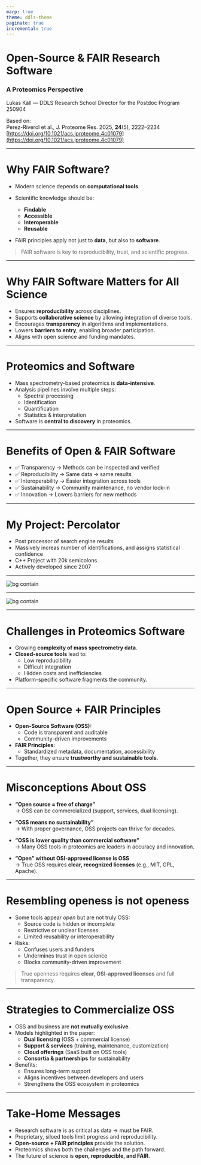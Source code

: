 ```yaml
---
marp: true
theme: ddls-theme
paginate: true
incremental: true 
---
```

<!-- _class: title -->
# Open-Source & FAIR Research Software  
### A Proteomics Perspective

Lukas Käll &mdash; DDLS Research School Director for the Postdoc Program
250904

Based on:  
Perez-Riverol et al., J. Proteome Res. 2025, **24**(5), 2222–2234
[https://doi.org/10.1021/acs.jproteome.4c01079](https://doi.org/10.1021/acs.jproteome.4c01079)

---

# Why FAIR Software?

- Modern science depends on **computational tools**.  
- Scientific knowledge should be:
  - **Findable**  
  - **Accessible**  
  - **Interoperable**  
  - **Reusable**  

- FAIR principles apply not just to **data**, but also to **software**.  
> FAIR software is key to reproducibility, trust, and scientific progress.

---

# Why FAIR Software Matters for All Science

- Ensures **reproducibility** across disciplines.  
- Supports **collaborative science** by allowing integration of diverse tools.  
- Encourages **transparency** in algorithms and implementations.  
- Lowers **barriers to entry**, enabling broader participation.  
- Aligns with open science and funding mandates.  

---

# Proteomics and Software

- Mass spectrometry-based proteomics is **data-intensive**.  
- Analysis pipelines involve multiple steps:  
  - Spectral processing  
  - Identification  
  - Quantification  
  - Statistics & interpretation  
- Software is **central to discovery** in proteomics.  

---

# Benefits of Open & FAIR Software

- ✅ Transparency → Methods can be inspected and verified  
- ✅ Reproducibility → Same data → same results  
- ✅ Interoperability → Easier integration across tools  
- ✅ Sustainability → Community maintenance, no vendor lock-in  
- ✅ Innovation → Lowers barriers for new methods  

---

# My Project: Percolator

- Post processor of search engine results
- Massively increas number of identifications, and assigns statistical confidence
- C++ Project with 20k semicolons
- Actively developed since 2007

---

![bg contain](img/jekylhide.png)

---

![bg contain](img/citations.png)

---

# Challenges in Proteomics Software

- Growing **complexity of mass spectrometry data**.  
- **Closed-source tools** lead to:  
  - Low reproducibility  
  - Difficult integration  
  - Hidden costs and inefficiencies  
- Platform-specific software fragments the community.  

---

# Open Source + FAIR Principles

- **Open-Source Software (OSS):**
  - Code is transparent and auditable  
  - Community-driven improvements  
- **FAIR Principles:**  
  - Standardized metadata, documentation, accessibility  
- Together, they ensure **trustworthy and sustainable tools**.

---

# Misconceptions About OSS

- **“Open source = free of charge”**  
  → OSS can be commercialized (support, services, dual licensing).  

- **“OSS means no sustainability”**  
  → With proper governance, OSS projects can thrive for decades.  

- **“OSS is lower quality than commercial software”**  
  → Many OSS tools in proteomics are leaders in accuracy and innovation.  

- **“Open” without OSI-approved license is OSS**  
  → True OSS requires **clear, recognized licenses** (e.g., MIT, GPL, Apache).

---

# Resembling openess is not openess

- Some tools appear *open* but are not truly OSS:  
  - Source code is hidden or incomplete  
  - Restrictive or unclear licenses  
  - Limited reusability or interoperability  
- Risks:  
  - Confuses users and funders  
  - Undermines trust in open science  
  - Blocks community-driven improvement  

> True openness requires **clear, OSI-approved licenses** and full transparency.

---

# Strategies to Commercialize OSS

- OSS and business are **not mutually exclusive**.  
- Models highlighted in the paper:  
  - **Dual licensing** (OSS + commercial license)  
  - **Support & services** (training, maintenance, customization)  
  - **Cloud offerings** (SaaS built on OSS tools)  
  - **Consortia & partnerships** for sustainability  
- Benefits:  
  - Ensures long-term support  
  - Aligns incentives between developers and users  
  - Strengthens the OSS ecosystem in proteomics

---

# Take-Home Messages

- Research software is as critical as data → must be FAIR.  
- Proprietary, siloed tools limit progress and reproducibility.  
- **Open-source + FAIR principles** provide the solution.  
- Proteomics shows both the challenges and the path forward.  
- The future of science is **open, reproducible, and FAIR**.  

